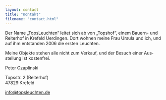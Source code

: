 ```yaml
---
layout: contact
title: "Kontakt"
filename: "contact.html"
---
```


Der Name „TopsLeuchten“ leitet sich ab von „Topshof“, einem Bauern- und Reiterhof in Krefeld Uerdingen. Dort wohnen meine Frau Ursula und ich, und auf ihm entstanden 2006 die ersten Leuchten.

Meine Objekte stehen alle nicht zum Verkauf, und der Besuch einer Aus&#173;stellung ist kostenfrei.

Peter Czaplinski <br>

Topsstr. 2 (Reiterhof) <br>
47829 Krefeld <br>

<a href="mailto:info@topsleuchten.de" style="font-weight: bold;">info@topsleuchten.de</a>
